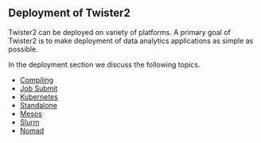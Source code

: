 ## Deployment of Twister2

Twister2 can be deployed on variety of platforms. A primary goal of Twister2 is to make
deployment of data analytics applications as simple as possible.

In the deployment section we discuss the following topics.

* [Compiling](../compiling/compiling.md)
* [Job Submit](job-submit.md)
* [Kubernetes](kubernetes/running-jobs.md)
* [Standalone](standalone/running-jobs.md)
* [Mesos](mesos/running-jobs.md)
* [Slurm](slurm/running-jobs.md)
* [Nomad](nomad/running-jobs.md)